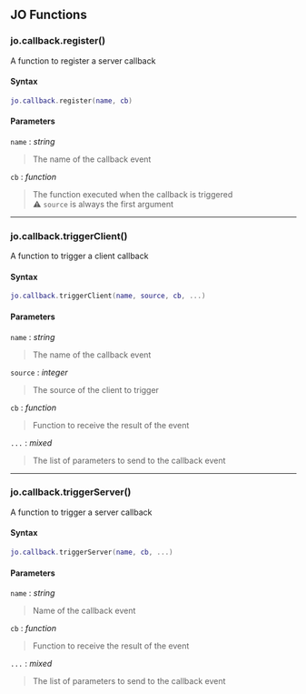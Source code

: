 
## JO Functions

### jo.callback.register()

<!-- @include: ./slots/headers.md#g_server|jo.callback.register -->

A function to register a server callback <br>

<!-- @include: ./slots/descriptions.md#g_server|jo.callback.register -->

#### Syntax

```lua
jo.callback.register(name, cb)
```

#### Parameters

`name` : _string_
> The name of the callback event
>

`cb` : _function_
> The function executed when the callback is triggered <br> ⚠️ `source` is always the first argument
>

<!-- @include: ./slots/examples.md#g_server|jo.callback.register -->

<!-- @include: ./slots/footers.md#g_server|jo.callback.register -->

---

### jo.callback.triggerClient()

<!-- @include: ./slots/headers.md#g_server|jo.callback.triggerClient -->

A function to trigger a client callback <br>

<!-- @include: ./slots/descriptions.md#g_server|jo.callback.triggerClient -->

#### Syntax

```lua
jo.callback.triggerClient(name, source, cb, ...)
```

#### Parameters

`name` : _string_
> The name of the callback event
>

`source` : _integer_
> The source of the client to trigger
>

`cb` : _function_ <BadgeOptional />
> Function to receive the result of the event
>

`...` : _mixed_ <BadgeOptional />
> The list of parameters to send to the callback event
>

<!-- @include: ./slots/examples.md#g_server|jo.callback.triggerClient -->

<!-- @include: ./slots/footers.md#g_server|jo.callback.triggerClient -->

---

### jo.callback.triggerServer()

<!-- @include: ./slots/headers.md#g_server|jo.callback.triggerServer -->

A function to trigger a server callback <br>

<!-- @include: ./slots/descriptions.md#g_server|jo.callback.triggerServer -->

#### Syntax

```lua
jo.callback.triggerServer(name, cb, ...)
```

#### Parameters

`name` : _string_
> Name of the callback event
>

`cb` : _function_ <BadgeOptional />
> Function to receive the result of the event
>

`...` : _mixed_ <BadgeOptional />
> The list of parameters to send to the callback event
>

<!-- @include: ./slots/examples.md#g_server|jo.callback.triggerServer -->

<!-- @include: ./slots/footers.md#g_server|jo.callback.triggerServer -->

